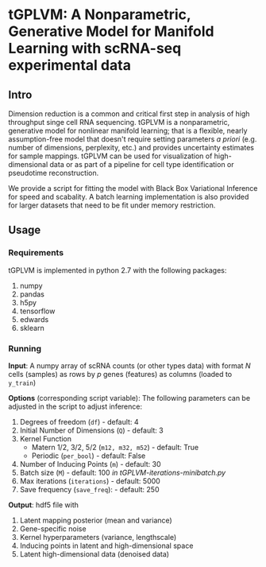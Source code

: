 # tGPLVM: A Nonparametric, Generative Model for Manifold Learning with scRNA-seq experimental data
## Intro

Dimension reduction is a common and critical first step in analysis of high throughput singe cell RNA sequencing. tGPLVM is a nonparametric, generative model for nonlinear manifold learning; that is a flexible, nearly assumption-free model that doesn't require setting parameters *a priori* (e.g. number of dimensions, perplexity, etc.) and provides uncertainty estimates for sample mappings. tGPLVM can be used for visualization of high-dimensional data or as part of a pipeline for cell type identification or pseudotime reconstruction. 

We provide a script for fitting the model with Black Box Variational Inference for speed and scabality. A batch learning implementation is also provided for larger datasets that need to be fit under memory restriction.

## Usage

### Requirements

tGPLVM is implemented in python 2.7 with the following packages:
1. numpy
2. pandas
3. h5py
4. tensorflow
5. edwards
6. sklearn

### Running
**Input**: A numpy array of scRNA counts (or other types data) with format *N* cells (samples) as rows by *p* genes (features) as columns (loaded to ```y_train```)

**Options** (corresponding script variable):
The following parameters can be adjusted in the script to adjust inference:

1. Degrees of freedom (```df```) - default: 4
2. Initial Number of Dimensions (```Q```) - default: 3
3. Kernel Function
    + Matern 1/2, 3/2, 5/2 (```m12, m32, m52```) - default: True
    + Periodic (```per_bool```) - default: False
4. Number of Inducing Points (```m```) - default: 30
5. Batch size (```M```) - default: 100 *in tGPLVM-iterations-minibatch.py*
6. Max iterations (```iterations```) - default: 5000
7. Save frequency (```save_freq```): - default: 250

**Output**: hdf5 file with
1. Latent mapping posterior (mean and variance)
2. Gene-specific noise
3. Kernel hyperparameters (variance, lengthscale)
4. Inducing points in latent and high-dimensional space
5. Latent high-dimensional data (denoised data)


